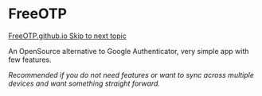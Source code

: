 # FreeOTP

[FreeOTP.github.io   ](https://freeotp.github.io/)                                                                        [   ](/antivirus.md)                                                                    [Skip to next topic](/antivirus.md)

An OpenSource alternative to Google Authenticator, very simple app with few features.

_Recommended if you do not need features or want to sync across multiple devices and want something straight forward._



